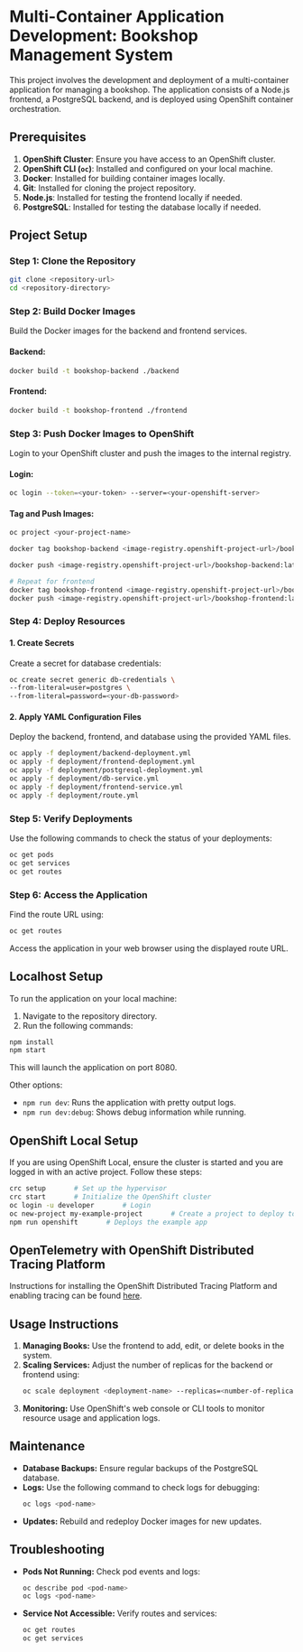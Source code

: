 # Multi-Container Application Development: Bookshop Management System

This project involves the development and deployment of a multi-container application for managing a bookshop. The application consists of a Node.js frontend, a PostgreSQL backend, and is deployed using OpenShift container orchestration.

## Prerequisites

1. **OpenShift Cluster**: Ensure you have access to an OpenShift cluster.
2. **OpenShift CLI (`oc`)**: Installed and configured on your local machine.
3. **Docker**: Installed for building container images locally.
4. **Git**: Installed for cloning the project repository.
5. **Node.js**: Installed for testing the frontend locally if needed.
6. **PostgreSQL**: Installed for testing the database locally if needed.

## Project Setup

### Step 1: Clone the Repository

```bash
git clone <repository-url>
cd <repository-directory>
```

### Step 2: Build Docker Images

Build the Docker images for the backend and frontend services.

#### Backend:
```bash
docker build -t bookshop-backend ./backend
```

#### Frontend:
```bash
docker build -t bookshop-frontend ./frontend
```

### Step 3: Push Docker Images to OpenShift

Login to your OpenShift cluster and push the images to the internal registry.

#### Login:
```bash
oc login --token=<your-token> --server=<your-openshift-server>
```

#### Tag and Push Images:
```bash
oc project <your-project-name>

docker tag bookshop-backend <image-registry.openshift-project-url>/bookshop-backend:latest

docker push <image-registry.openshift-project-url>/bookshop-backend:latest

# Repeat for frontend
docker tag bookshop-frontend <image-registry.openshift-project-url>/bookshop-frontend:latest
docker push <image-registry.openshift-project-url>/bookshop-frontend:latest
```

### Step 4: Deploy Resources

#### 1. Create Secrets
Create a secret for database credentials:
```bash
oc create secret generic db-credentials \
--from-literal=user=postgres \
--from-literal=password=<your-db-password>
```

#### 2. Apply YAML Configuration Files
Deploy the backend, frontend, and database using the provided YAML files.

```bash
oc apply -f deployment/backend-deployment.yml
oc apply -f deployment/frontend-deployment.yml
oc apply -f deployment/postgresql-deployment.yml
oc apply -f deployment/db-service.yml
oc apply -f deployment/frontend-service.yml
oc apply -f deployment/route.yml
```

### Step 5: Verify Deployments

Use the following commands to check the status of your deployments:

```bash
oc get pods
oc get services
oc get routes
```

### Step 6: Access the Application

Find the route URL using:
```bash
oc get routes
```
Access the application in your web browser using the displayed route URL.

## Localhost Setup

To run the application on your local machine:

1. Navigate to the repository directory.
2. Run the following commands:

```bash
npm install
npm start
```

This will launch the application on port 8080.

Other options:

- `npm run dev`: Runs the application with pretty output logs.
- `npm run dev:debug`: Shows debug information while running.

## OpenShift Local Setup

If you are using OpenShift Local, ensure the cluster is started and you are logged in with an active project. Follow these steps:

```bash
crc setup       # Set up the hypervisor
crc start       # Initialize the OpenShift cluster
oc login -u developer       # Login
oc new-project my-example-project       # Create a project to deploy to
npm run openshift       # Deploys the example app
```

## OpenTelemetry with OpenShift Distributed Tracing Platform

Instructions for installing the OpenShift Distributed Tracing Platform and enabling tracing can be found [here](./OTEL.md).

## Usage Instructions

1. **Managing Books:** Use the frontend to add, edit, or delete books in the system.
2. **Scaling Services:** Adjust the number of replicas for the backend or frontend using:
   ```bash
   oc scale deployment <deployment-name> --replicas=<number-of-replicas>
   ```
3. **Monitoring:** Use OpenShift's web console or CLI tools to monitor resource usage and application logs.

## Maintenance

- **Database Backups:** Ensure regular backups of the PostgreSQL database.
- **Logs:** Use the following command to check logs for debugging:
  ```bash
  oc logs <pod-name>
  ```
- **Updates:** Rebuild and redeploy Docker images for new updates.

## Troubleshooting

- **Pods Not Running:** Check pod events and logs:
  ```bash
  oc describe pod <pod-name>
  oc logs <pod-name>
  ```
- **Service Not Accessible:** Verify routes and services:
  ```bash
  oc get routes
  oc get services
  ```
